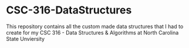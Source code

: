# CSC-316-DataStructures
This repository contains all the custom made data structures that I had to create for my CSC 316 - Data Structures & Algorithms at North Carolina State Unviersity
